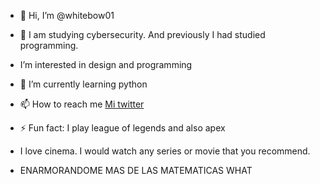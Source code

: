 - 👋 Hi, I’m @whitebow01
- 👀 I am studying cybersecurity. And previously I had studied programming.
-    I’m interested in design and programming
- 🌱 I’m currently learning python 
- 📫 How to reach me [Mi twitter](https://x.com/whitebownitro)

- ⚡ Fun fact: I play league of legends and also apex
- I love cinema. I would watch any series or movie that you recommend.

  
- ENARMORANDOME MAS DE LAS MATEMATICAS WHAT
